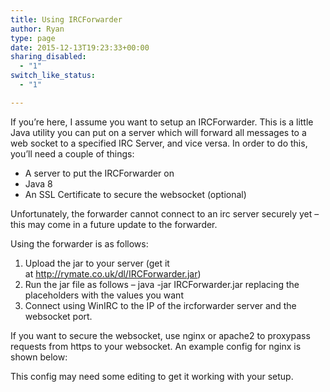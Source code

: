 ```yaml
---
title: Using IRCForwarder
author: Ryan
type: page
date: 2015-12-13T19:23:33+00:00
sharing_disabled:
  - "1"
switch_like_status:
  - "1"

---
```

If you&#8217;re here, I assume you want to setup an IRCForwarder. This is a little Java utility you can put on a server which will forward all messages to a web socket to a specified IRC Server, and vice versa. In order to do this, you&#8217;ll need a couple of things:

  * A server to put the IRCForwarder on
  * Java 8
  * An SSL Certificate to secure the websocket (optional)

Unfortunately, the forwarder cannot connect to an irc server securely yet &#8211; this may come in a future update to the forwarder.

Using the forwarder is as follows:

  1. Upload the jar to your server (get it at <http://rymate.co.uk/dl/IRCForwarder.jar>)
  2. Run the jar file as follows &#8211; java -jar IRCForwarder.jar <irc server> <irc port> <websocket port> replacing the placeholders with the values you want
  3. Connect using WinIRC to the IP of the ircforwarder server and the websocket port.

If you want to secure the websocket, use nginx or apache2 to proxypass requests from https to your websocket. An example config for nginx is shown below:



This config may need some editing to get it working with your setup.